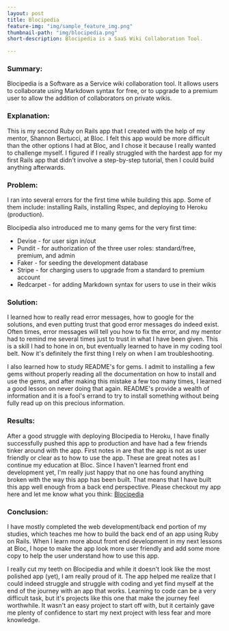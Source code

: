 ```yaml
---
layout: post
title: Blocipedia
feature-img: "img/sample_feature_img.png"
thumbnail-path: "img/blocipedia.png"
short-description: Blocipedia is a SaaS Wiki Collaboration Tool.

---
```

### Summary:
Blocipedia is a Software as a Service wiki collaboration tool.  It allows users to collaborate using Markdown syntax for free, or to upgrade to a premium user to allow the addition of collaborators on private wikis.

### Explanation:
This is my second Ruby on Rails app that I created with the help of my mentor, Shannon Bertucci, at Bloc. I felt this app would be more difficult than the other options I had at Bloc, and I chose it because I really wanted to challenge myself.  I figured if I really struggled with the hardest app for my first Rails app that didn't involve a step-by-step tutorial, then I could build anything afterwards.  

### Problem:
I ran into several errors for the first time while building this app.  Some of them include: installing Rails, installing Rspec, and deploying to Heroku (production).

Blocipedia also introduced me to many gems for the very first time:
* Devise - for user sign in/out
* Pundit - for authorization of the three user roles: standard/free, premium, and admin
* Faker - for seeding the development database
* Stripe - for charging users to upgrade from a standard to premium account
* Redcarpet - for adding Markdown syntax for users to use in their wikis

### Solution:
I learned how to really read error messages, how to google for the solutions, and even putting trust that good error messages do indeed exist.  Often times, error messages will tell you how to fix the error, and my mentor had to remind me several times just to trust in what I have been given.  This is a skill I had to hone in on, but eventually learned to have in my coding tool belt.  Now it's definitely the first thing I rely on when I am troubleshooting.

I also learned how to study README's for gems.  I admit to installing a few gems without properly reading all the documentation on how to install and use the gems, and after making this mistake a few too many times, I learned a good lesson on never doing that again.  README's provide a wealth of information and it is a fool's errand to try to install something without being fully read up on this precious information.

### Results:
After a good struggle with deploying Blocipedia to Heroku, I have finally successfully pushed this app to production and have had a few friends tinker around with the app.  First notes in are that the app is not as user friendly or clear as to how to use the app.  These are great notes as I continue my education at Bloc.  Since I haven't learned front end development yet, I'm really just happy that no one has found anything broken with the way this app has been built.  That means that I have built this app well enough from a back end perspective.  Please checkout my app here and let me know what you think: [Blocipedia](https://murmuring-mountain-47468.herokuapp.com/)

### Conclusion:
I have mostly completed the web development/back end portion of my studies, which teaches me how to build the back end of an app using Ruby on Rails.  When I learn more about front end development in my next lessons at Bloc, I hope to make the app look more user friendly and add some more copy to help the user understand how to use this app.

I really cut my teeth on Blocipedia and while it doesn't look like the most polished app (yet), I am really proud of it.  The app helped me realize that I could indeed struggle and struggle with coding and yet find myself at the end of the journey with an app that works.  Learning to code can be a very difficult task, but it's projects like this one that make the journey feel worthwhile.  It wasn't an easy project to start off with, but it certainly gave me plenty of confidence to start my next project with less fear and more knowledge.

